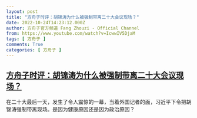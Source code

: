 ```yaml
---
layout: post
title: "方舟子时评：胡锦涛为什么被强制带离二十大会议现场？"
date: 2022-10-24T14:23:12.000Z
author: 方舟子官方频道 Fang Zhouzi - Official Channel
from: https://www.youtube.com/watch?v=IcwwIV5DjaM
tags: [ 方舟子 ]
comments: True
categories: [ 方舟子 ]
---
```

<!--1666621392000-->
[方舟子时评：胡锦涛为什么被强制带离二十大会议现场？](https://www.youtube.com/watch?v=IcwwIV5DjaM)
------

<div>
在二十大最后一天，发生了令人震惊的一幕，当着外国记者的面，习近平下令把胡锦涛强制带离现场。是因为健康原因还是因为政治原因？
</div>
